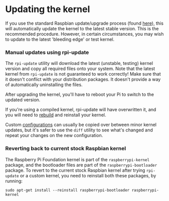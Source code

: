 # Updating the kernel

If you use the standard Raspbian update/upgrade process (found [here](../../raspbian/updating.md)), this will automatically update the kernel to the latest stable version. This is the recommended procedure. However, in certain circumstances, you may wish to update to the latest 'bleeding edge' or test kernel.

### Manual updates using rpi-update

The `rpi-update` utility will download the latest (unstable, testing) kernel version and copy all required files onto your system. Note that the latest kernel from `rpi-update` is not guaranteed to work correctly! Make sure that it doesn't conflict with your distribution packages. It doesn't provide a way of automatically uninstalling the files.

After upgrading the kernel, you'll have to reboot your Pi to switch to the updated version.

If you're using a compiled kernel, rpi-update will have overwritten it, and you will need to [rebuild](building.md) and reinstall your kernel.

Custom [configurations](configuring.md) can usually be copied over between minor kernel updates, but it's safer to use the `diff` utility to see what's changed and repeat your changes on the new configuration.

### Reverting back to current stock Raspbian kernel

The Raspberry Pi Foundation kernel is part of the `raspberrypi-kernel` package, and the bootloader files are part of the `raspberrypi-bootloader` package. To revert to the current stock Raspbian kernel after trying `rpi-update` or a custom kernel, you need to reinstall both these packages, by running:

```
sudo apt-get install --reinstall raspberrypi-bootloader raspberrypi-kernel
```
